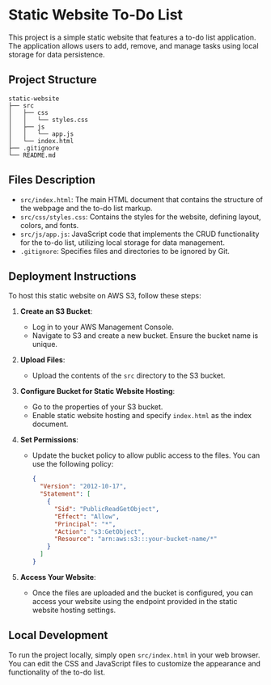 # Static Website To-Do List

This project is a simple static website that features a to-do list application. The application allows users to add, remove, and manage tasks using local storage for data persistence.

## Project Structure

```
static-website
├── src
│   ├── css
│   │   └── styles.css
│   ├── js
│   │   └── app.js
│   └── index.html
├── .gitignore
└── README.md
```

## Files Description

- `src/index.html`: The main HTML document that contains the structure of the webpage and the to-do list markup.
- `src/css/styles.css`: Contains the styles for the website, defining layout, colors, and fonts.
- `src/js/app.js`: JavaScript code that implements the CRUD functionality for the to-do list, utilizing local storage for data management.
- `.gitignore`: Specifies files and directories to be ignored by Git.

## Deployment Instructions

To host this static website on AWS S3, follow these steps:

1. **Create an S3 Bucket**:
   - Log in to your AWS Management Console.
   - Navigate to S3 and create a new bucket. Ensure the bucket name is unique.

2. **Upload Files**:
   - Upload the contents of the `src` directory to the S3 bucket.

3. **Configure Bucket for Static Website Hosting**:
   - Go to the properties of your S3 bucket.
   - Enable static website hosting and specify `index.html` as the index document.

4. **Set Permissions**:
   - Update the bucket policy to allow public access to the files. You can use the following policy:
     ```json
     {
       "Version": "2012-10-17",
       "Statement": [
         {
           "Sid": "PublicReadGetObject",
           "Effect": "Allow",
           "Principal": "*",
           "Action": "s3:GetObject",
           "Resource": "arn:aws:s3:::your-bucket-name/*"
         }
       ]
     }
     ```

5. **Access Your Website**:
   - Once the files are uploaded and the bucket is configured, you can access your website using the endpoint provided in the static website hosting settings.

## Local Development

To run the project locally, simply open `src/index.html` in your web browser. You can edit the CSS and JavaScript files to customize the appearance and functionality of the to-do list.